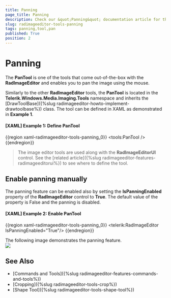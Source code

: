 ```yaml
---
title: Panning
page_title: Panning
description: Check our &quot;Panning&quot; documentation article for the RadImageEditor WPF control.
slug: radimageeditor-tools-panning
tags: panning,tool,pan
published: True
position: 2
---
```


# Panning

The __PanTool__ is one of the tools that come out-of-the-box with the __RadImageEditor__ and enables you to pan the image using the mouse. 

Similarly to the other __RadImageEditor__ tools, the __PanTool__ is located in the __Telerik.Windows.Media.Imaging.Tools__ namespace and inherits the [DrawToolBase]({%slug radimageeditor-howto-implement-drawtoolbase%}) class. The tool can be defined in XAML as demonstrated in __Example 1__.

#### __[XAML] Example 1: Define PanTool__  
{{region xaml-radimageeditor-tools-panning_0}}
	<tools:PanTool />
{{endregion}}

> The image editor tools are used along with the __RadImageEditorUI__ control. See the [related article]({%slug radimageeditor-features-radimageeditorui%}) to see where to define the tool.

## Enable panning manually

The panning feature can be enabled also by setting the __IsPanningEnabled__ property of the __RadImageEditor__ control to __True__. The default value of the property is False and the panning is disabled.

#### __[XAML] Example 2: Enable PanTool__  
{{region xaml-radimageeditor-tools-panning_0}}
	<telerik:RadImageEditor IsPanningEnabled="True"/>
{{endregion}}

The following image demonstrates the panning feature.  
![](images/radimageeditor-tool-panning-0.gif)

## See Also  
* [Commands and Tools]({%slug radimageeditor-features-commands-and-tools%})
* [Cropping]({%slug radimageeditor-tools-crop%})
* [Shape Tool]({%slug radimageeditor-tools-shape-tool%})
